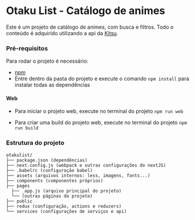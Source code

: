 # Otaku List - Catálogo de animes
Este é um projeto de catálogo de animes, com busca e filtros. Todo o conteúdo é adquirido utilizando a api da [Kitsu](https://kitsu.docs.apiary.io/#).

### Pré-requisitos

Para rodar o projeto é necessário:

* [npm](https://www.npmjs.com/get-npm)
* Entre dentro da pasta do projeto e execute o comando  `` npm install `` para instalar todas as dependências


#### Web

* Para iniciar o projeto web, execute no terminal do projeto
  `` npm run web ``

* Para criar uma build do projeto web, execute no terminal do projeto
  `` npm run build ``


### Estrutura do projeto

```
otakulist/
├── package.json (dependências)
├── next.config.js (webpack e outras configurações do nextJS)
├── .babelrc (configuração babel)
├── assets (arquivos internos: less, imagens, fonts...)
├── components (componentes próprios)
├── pages 
  ├── _app.js (arquivo principal do projeto)
  └── (outras páginas do projeto)
├── public
├── redux (configuração, actions e reducers)
└── services (configurações de serviços e api)
```
